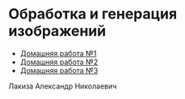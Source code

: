 # Обработка и генерация изображений

- [Домашняя работа №1](https://github.com/alexlakiza/images-fiesta/tree/homework-1)
- [Домашняя работа №2](https://github.com/alexlakiza/images-fiesta/tree/homework-2)
- [Домашняя работа №3](https://github.com/alexlakiza/images-fiesta/tree/homework-3)

Лакиза Александр Николаевич